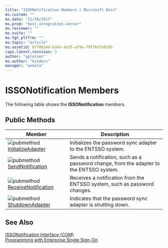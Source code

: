 ```yaml
---
title: "ISSONotification Members | Microsoft Docs"
ms.custom: ""
ms.date: "11/30/2017"
ms.prod: "host-integration-server"
ms.reviewer: ""
ms.suite: ""
ms.tgt_pltfrm: ""
ms.topic: "article"
ms.assetid: b7706544-6a6a-4a35-af9e-79f76d7e919b
caps.latest.revision: 3
author: "gplarsen"
ms.author: "hisdocs"
manager: "anneta"
---
```

# ISSONotification Members
The following table shows the **ISSONotification** members.  
  
## Public Methods  
  
|Member|Description|  
|------------|-----------------|  
|![](../esso/media/pubmethod.gif "pubmethod") [InitializeAdapter](../esso/issonotification-initializeadapter-method.md)|Initializes the password sync adapter to the ENTSSO system.|  
|![](../esso/media/pubmethod.gif "pubmethod") [SendNotification](../esso/issonotification-sendnotification-method.md)|Sends a notification, such as a password change, from the adapter to the ENTSSO system.|  
|![](../esso/media/pubmethod.gif "pubmethod") [ReceiveNotification](../esso/issonotification-receivenotification-method.md)|Receives a notification from the ENTSSO system, such as password changes.|  
|![](../esso/media/pubmethod.gif "pubmethod") [ShutdownAdapter](../esso/issonotification-shutdownadapter-method.md)|Indicates that the password sync adapter is shutting down.|  
  
## See Also  
 [ISSONotification Interface (COM)](../esso/issonotification-interface-com.md)   
 [Programming with Enterprise Single Sign-On](../esso/programming-with-enterprise-single-sign-on.md)